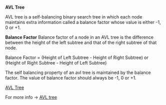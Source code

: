 __AVL Tree__

AVL tree is a self-balancing binary search tree in which each node maintains extra information called a balance factor whose value is either -1, 0 or +1.

__Balance Factor__
Balance factor of a node in an AVL tree is the difference between the height of the left subtree and that of the right subtree of that node.

Balance Factor = (Height of Left Subtree - Height of Right Subtree) or (Height of Right Subtree - Height of Left Subtree)

The self balancing property of an avl tree is maintained by the balance factor. The value of balance factor should always be -1, 0 or +1.

[AVL Tree](../../../../Assets/AVL_Tree.png)

For more info -> [AVL tree](https://www.programiz.com/dsa/avl-tree)

